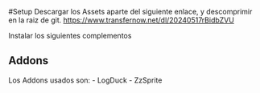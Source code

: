 #Setup
Descargar los Assets aparte del siguiente enlace, y descomprimir en la raiz de git.
https://www.transfernow.net/dl/20240517rBidbZVU

Instalar los siguientes complementos

  ## Addons
  Los Addons usados son:
      - LogDuck
      - ZzSprite
